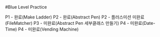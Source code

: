 #Blue Level Practice

P1 - 완료(Make Ladder)
P2 - 완료(Abstract Pen)
P2 - 플러스미션 미완료(FileMatcher)
P3 - 미완료(Abstract Pen 세부클래스 만들기)
P4 - 미완료(Date-Time)
P4 - 미완료(Vending Machine)

